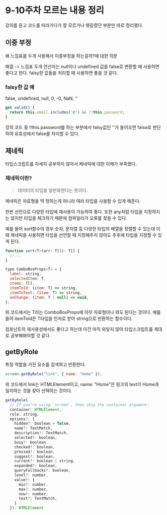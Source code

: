 # 9-10주차 모르는 내용 정리

강의를 듣고 코드를 따라가다가 잘 모르거나 헷갈렸던 부분만 따로 정리했다.

## 이중 부정

왜 느낌표를 두개 사용해서 이중부정을 하는걸까?에 대한 의문

해결 -> 느낌표 두개 연산자는 null이나 undefined 값을 false로 변환할 때 사용하면 좋다고 한다. falsy한 값들을 처리할 때 사용하면 좋을 것 같다.

### falsy한 값 예

false, undefined, null, 0, -0, NaN, ‘’

```javascript
get valid() {
  return this.email.includes('@') && !!this.password;
}
```

강의 코드 중 !!this.password를 하는 부분에서 falsy값인 ''가 들어오면 false로 판단하여 유효성에서 false를 처리할 수 있다.

## 제네릭

타입스크립트를 자세히 공부하지 않아서 제네릭에 대한 이해가 부족했다.

### 제네릭이란?

> 데이터의 타입을 일반화한다는 뜻이다.

제네릭은 자료형을 딱 정하는게 아니라 여러 타입을 사용할 수 있게 해준다.

한번 선언으로 다양한 타입에 재사용이 가능하여 좋다. 또한 any처럼 타입을 지정하지는 않지만 타입을 체크하기 때문에 컴파일러가 오류를 찾을 수 있다.

예를 들어 sort함수의 경우 숫자, 문자열 등 다양한 타입의 배열을 정렬할 수 있는데 이 때 제네릭을 사용하면 타입을 선언할 때 지정해주지 않아도 추후에 타입을 지정할 수 있게 된다.

```typescript
function sort<T>(arr: T[]): T[] {
  //...
}
```

```javascript
type ComboBoxProps<T> = {
  label: string,
  selectedItem: T,
  items: T[],
  itemToId: (item: T) => string,
  itemToText: (item: T) => string,
  onChange: (item: T | null) => void,
};
```

위 코드에서는 T라는 ComboBoxProps에 아무 자료형이나 와도 된다는 것이다. 예를 들어 itemToId은 T타입을 인자로 받아 string으로 반환하는 함수이다.

컴포넌트의 재사용성에서도 좋다고 하는데 이건 아직 와닿지 않아 타입스크립트를 제대로 공부해봐야할 것 같다.

## getByRole

특정 역할을 가진 요소를 검색하고 반환한다.

```javascript
screen.getByRole("link", { name: "Home" });
```

위 코드에서 link는 HTMLElement이고, name: "Home"은 링크의 text가 Home과 일치하는 것을 찾아 선택하는 것이다.

```javascript
getByRole(
  // If you're using `screen`, then skip the container argument:
  container: HTMLElement,
  role: string,
  options?: {
    hidden?: boolean = false,
    name?: TextMatch,
    description?: TextMatch,
    selected?: boolean,
    busy?: boolean,
    checked?: boolean,
    pressed?: boolean,
    suggest?: boolean,
    current?: boolean | string,
    expanded?: boolean,
    queryFallbacks?: boolean,
    level?: number,
    value?: {
      min?: number,
      max?: number,
      now?: number,
      text?: TextMatch,
    }
  }): HTMLElement
```
